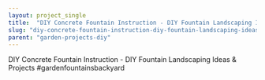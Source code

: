 ```yaml
---
layout: project_single
title:  "DIY Concrete Fountain Instruction - DIY Fountain Landscaping Ideas & Projects #gardenfountainsbackyard"
slug: "diy-concrete-fountain-instruction-diy-fountain-landscaping-ideas-projects-gardenfountainsbackyard"
parent: "garden-projects-diy"
---
```

DIY Concrete Fountain Instruction - DIY Fountain Landscaping Ideas & Projects #gardenfountainsbackyard
